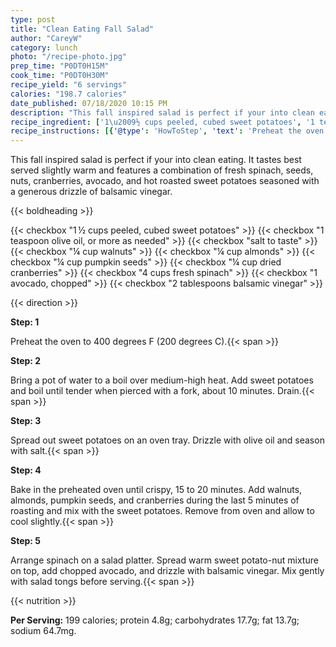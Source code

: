```yaml
---
type: post
title: "Clean Eating Fall Salad"
author: "CareyW"
category: lunch
photo: "/recipe-photo.jpg"
prep_time: "P0DT0H15M"
cook_time: "P0DT0H30M"
recipe_yield: "6 servings"
calories: "198.7 calories"
date_published: 07/18/2020 10:15 PM
description: "This fall inspired salad is perfect if your into clean eating. It tastes best served slightly warm and features a combination of fresh spinach, seeds, nuts, cranberries, avocado, and hot roasted sweet potatoes seasoned with a generous drizzle of balsamic vinegar."
recipe_ingredient: ['1\u2009½ cups peeled, cubed sweet potatoes', '1 teaspoon olive oil, or more as needed', 'salt to taste', '¼ cup walnuts', '¼ cup almonds', '¼ cup pumpkin seeds', '¼ cup dried cranberries', '4 cups fresh spinach', '1 avocado, chopped', '2 tablespoons balsamic vinegar']
recipe_instructions: [{'@type': 'HowToStep', 'text': 'Preheat the oven to 400 degrees F (200 degrees C).\n'}, {'@type': 'HowToStep', 'text': 'Bring a pot of water to a boil over medium-high heat. Add sweet potatoes and boil until tender when pierced with a fork, about 10 minutes. Drain.\n'}, {'@type': 'HowToStep', 'text': 'Spread out sweet potatoes on an oven tray. Drizzle with olive oil and season with salt.\n'}, {'@type': 'HowToStep', 'text': 'Bake in the preheated oven until crispy, 15 to 20 minutes. Add walnuts, almonds, pumpkin seeds, and cranberries during the last 5 minutes of roasting and mix with the sweet potatoes. Remove from oven and allow to cool slightly.\n'}, {'@type': 'HowToStep', 'text': 'Arrange spinach on a salad platter. Spread warm sweet potato-nut mixture on top, add chopped avocado, and drizzle with balsamic vinegar. Mix gently with salad tongs before serving.\n'}]
---
```


This fall inspired salad is perfect if your into clean eating. It tastes best served slightly warm and features a combination of fresh spinach, seeds, nuts, cranberries, avocado, and hot roasted sweet potatoes seasoned with a generous drizzle of balsamic vinegar. 

{{< boldheading >}}

{{< checkbox "1 ½ cups peeled, cubed sweet potatoes" >}}
{{< checkbox "1 teaspoon olive oil, or more as needed" >}}
{{< checkbox "salt to taste" >}}
{{< checkbox "¼ cup walnuts" >}}
{{< checkbox "¼ cup almonds" >}}
{{< checkbox "¼ cup pumpkin seeds" >}}
{{< checkbox "¼ cup dried cranberries" >}}
{{< checkbox "4 cups fresh spinach" >}}
{{< checkbox "1  avocado, chopped" >}}
{{< checkbox "2 tablespoons balsamic vinegar" >}}


{{< direction >}}

**Step: 1**

Preheat the oven to 400 degrees F (200 degrees C).{{< span >}}

**Step: 2**

Bring a pot of water to a boil over medium-high heat. Add sweet potatoes and boil until tender when pierced with a fork, about 10 minutes. Drain.{{< span >}}

**Step: 3**

Spread out sweet potatoes on an oven tray. Drizzle with olive oil and season with salt.{{< span >}}

**Step: 4**

Bake in the preheated oven until crispy, 15 to 20 minutes. Add walnuts, almonds, pumpkin seeds, and cranberries during the last 5 minutes of roasting and mix with the sweet potatoes. Remove from oven and allow to cool slightly.{{< span >}}

**Step: 5**

Arrange spinach on a salad platter. Spread warm sweet potato-nut mixture on top, add chopped avocado, and drizzle with balsamic vinegar. Mix gently with salad tongs before serving.{{< span >}}

{{< nutrition >}}

**Per Serving:** 199 calories; protein 4.8g; carbohydrates 17.7g; fat 13.7g; sodium 64.7mg.
